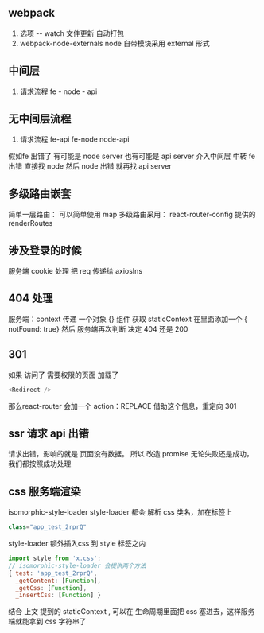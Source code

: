 ## webpack 
1. 选项 -- watch 
文件更新 自动打包
2. webpack-node-externals
node 自带模块采用 external 形式

## 中间层

1. 请求流程
fe - node - api
## 无中间层流程
1. 请求流程
fe-api
fe-node
node-api

假如fe 出错了 有可能是 node server 也有可能是 api server
介入中间层 中转 fe 出错 直接找 node 然后 node 出错 就再找 api server

## 多级路由嵌套
简单一层路由： 可以简单使用 map
多级路由采用： react-router-config 提供的 renderRoutes


## 涉及登录的时候
服务端 cookie 处理
把 req 传递给 axiosIns

## 404 处理
服务端：context 传递 一个对象 {}
组件
获取 staticContext 在里面添加一个 { notFound: true}
然后 服务端再次判断 决定 404 还是 200

## 301 
如果 访问了 需要权限的页面   加载了 
```js
<Redirect />
```
那么react-router 会加一个 action：REPLACE
借助这个信息，重定向 301

## ssr 请求 api 出错

请求出错，影响的就是 页面没有数据。
所以 改造 promise
无论失败还是成功，我们都按照成功处理


## css 服务端渲染
isomorphic-style-loader
style-loader
都会
解析 css 类名，加在标签上
```js
class="app_test_2rprQ"
```

style-loader 额外插入css 到 style 标签之内

```js
import style from 'x.css';
// isomorphic-style-loader 会提供两个方法
{ test: 'app_test_2rprQ',
  _getContent: [Function],
  _getCss: [Function],
  _insertCss: [Function] }
```
结合 上文 提到的 staticContext , 可以在 生命周期里面把
css 塞进去，这样服务端就能拿到 css 字符串了